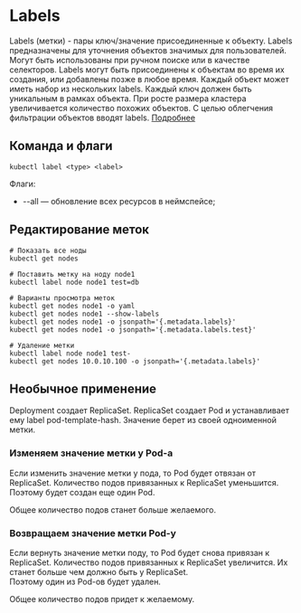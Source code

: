 # Labels
Labels (метки) - пары ключ/значение присоединенные к объекту.
Labels предназначены для уточнения объектов значимых для пользователей. Могут быть использованы при ручном поиске или в качестве селекторов.
Labels могут быть присоединены к объектам во время их создания, или добавлены позже в любое время.
Каждый объект может иметь набор из нескольких labels. Каждый ключ должен быть уникальным в рамках объекта.
При росте размера кластера увеличивается количество похожих объектов. С целью облегчения фильтрации объектов вводят labels. 
[Подробнее](https://kubernetes.io/docs/concepts/overview/working-with-objects/labels/)

## Команда и флаги
```shell script
kubectl label <type> <label>
``` 

Флаги:
- --all — обновление всех ресурсов в неймспейсе;

## Редактирование меток

```shell script
# Показать все ноды
kubectl get nodes

# Поставить метку на ноду node1
kubectl label node node1 test=db

# Варианты просмотра меток
kubectl get nodes node1 -o yaml 
kubectl get nodes node1 --show-labels
kubectl get nodes node1 -o jsonpath='{.metadata.labels}'
kubectl get nodes node1 -o jsonpath='{.metadata.labels.test}'

# Удаление метки
kubectl label node node1 test-
kubectl get nodes 10.0.10.100 -o jsonpath='{.metadata.labels}'
``` 

## Необычное применение
Deployment создает ReplicaSet. 
ReplicaSet создает Pod и устанавливает ему label pod-template-hash.
Значение берет из своей одноименной метки.

### Изменяем значение метки у Pod-а
Если изменить значение метки у пода, то Pod будет отвязан от ReplicaSet.
Количество подов привязанных к ReplicaSet уменьшится. Поэтому будет создан еще один Pod.

Общее количество подов станет больше желаемого.

### Возвращаем значение метки Pod-у
Если вернуть значение метки поду, то Pod будет снова привязан к ReplicaSet.
Количество подов привязанных к ReplicaSet увеличится. Их станет больше чем должно быть у ReplicaSet.  
Поэтому один из Pod-ов будет удален.

Общее количество подов придет к желаемому.
